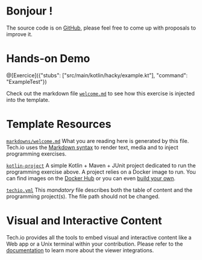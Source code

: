 # Bonjour !

The source code is on [GitHub](https://github.com/TechDotIO/advanced-kotlin-template), please feel free to come up with proposals to improve it.

# Hands-on Demo

@[Exercice]({"stubs": ["src/main/kotlin/hacky/example.kt"], "command": "ExampleTest"})

Check out the markdown file [`welcome.md`](https://github.com/TechDotIO/advanced-kotlin-template/blob/master/markdowns/welcome.md) to see how this exercise is injected into the template.

# Template Resources

[`markdowns/welcome.md`](https://github.com/TechDotIO/advanced-kotlin-template/blob/master/markdowns/welcome.md)
What you are reading here is generated by this file. Tech.io uses the [Markdown syntax](https://tech.io/doc/reference-markdowns) to render text, media and to inject programming exercises.


[`kotlin-project`](https://github.com/TechDotIO/advanced-kotlin-template/tree/master/kotlin-project)
A simple Kotlin + Maven + JUnit project dedicated to run the programming exercise above. A project relies on a Docker image to run. You can find images on the [Docker Hub](https://hub.docker.com/explore/) or you can even [build your own](https://tech.io/doc/reference-runner).


[`techio.yml`](https://github.com/TechDotIO/advanced-kotlin-template/blob/master/techio.yml)
This *mandatory* file describes both the table of content and the programming project(s). The file path should not be changed.


# Visual and Interactive Content

Tech.io provides all the tools to embed visual and interactive content like a Web app or a Unix terminal within your contribution. Please refer to the [documentation](https://tech.io/doc) to learn more about the viewer integrations.

